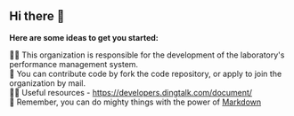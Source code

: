 ## Hi there 👋



**Here are some ideas to get you started:**

🙋‍♀️ This organization is responsible for the development of the laboratory's performance management system.  
🌈 You can contribute code by fork the code repository, or apply to join the organization by mail.  
👩‍💻 Useful resources - https://developers.dingtalk.com/document/  
🧙 Remember, you can do mighty things with the power of [Markdown](https://guides.github.com/features/mastering-markdown/)    

